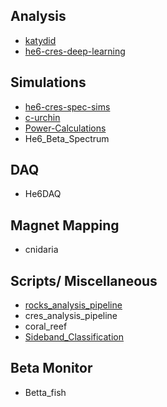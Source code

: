 ## Analysis

- [katydid](https://github.com/Helium6CRES/katydid)
- [he6-cres-deep-learning](https://github.com/Helium6CRES/he6-cres-deep-learning)

## Simulations
- [he6-cres-spec-sims](https://github.com/Helium6CRES/he6-cres-spec-sims)
- [c-urchin](https://github.com/Helium6CRES/c-urchin)
- [Power-Calculations](https://github.com/Helium6CRES/Power-Calculations)
- He6_Beta_Spectrum


## DAQ
- He6DAQ

## Magnet Mapping
- cnidaria

## Scripts/ Miscellaneous
- [rocks_analysis_pipeline](https://github.com/Helium6CRES/rocks_analysis_pipeline)
- cres_analysis_pipeline
- coral_reef
- [Sideband_Classification](https://github.com/Helium6CRES/Sideband_Classification)

## Beta Monitor
- Betta_fish
